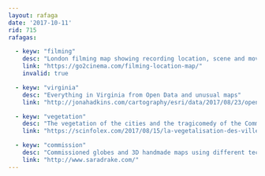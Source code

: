 ```yaml
---
layout: rafaga
date: '2017-10-11'
rid: 715
rafagas:

  - keyw: "filming"
    desc: "London filming map showing recording location, scene and movie"
    link: "https://go2cinema.com/filming-location-map/"
    invalid: true

  - keyw: "virginia"
    desc: "Everything in Virginia from Open Data and unusual maps"
    link: "http://jonahadkins.com/cartography/esri/data/2017/08/23/open-roads.html"

  - keyw: "vegetation"
    desc: "The vegetation of the cities and the tragicomedy of the Commons, Paris as an example"
    link: "https://scinfolex.com/2017/08/15/la-vegetalisation-des-villes-et-la-tragi-comedie-des-communs/amp/"

  - keyw: "commission"
    desc: "Commissioned globes and 3D handmade maps using different techniques and materials"
    link: "http://www.saradrake.com/"
---
```

